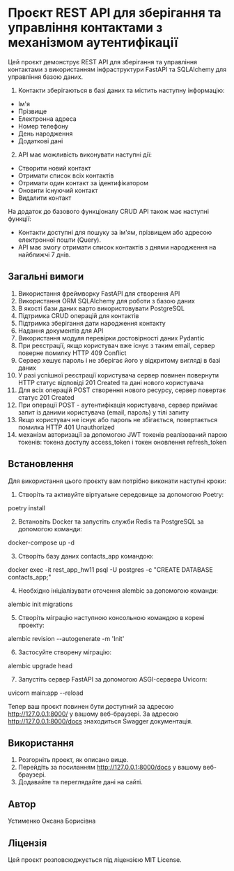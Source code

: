# Проєкт REST API для зберігання та управління контактами з механізмом аутентифікації
Цей проєкт демонструє REST API для зберігання та управління контактами з використанням інфраструктури FastAPI та SQLAlchemy для управління базою даних.

1. Контакти зберігаються в базі даних та містить наступну інформацію:

- Ім'я
- Прізвище
- Електронна адреса
- Номер телефону
- День народження
- Додаткові дані 

2. API має можливість виконувати наступні дії:

- Створити новий контакт
- Отримати список всіх контактів
- Отримати один контакт за ідентифікатором
- Оновити існуючий контакт
- Видалити контакт

На додаток до базового функціоналу CRUD API також має наступні функції:

- Контакти доступні для пошуку за ім'ям, прізвищем або адресою електронної пошти (Query).
- API має змогу отримати список контактів з днями народження на найближчі 7 днів.

## Загальні вимоги
1. Використання фреймворку FastAPI для створення API
2. Використання ORM SQLAlchemy для роботи з базою даних
3. В якості бази даних варто використовувати PostgreSQL
4. Підтримка CRUD операцій для контактів
5. Підтримка зберігання дати народження контакту
6. Надання документів для API
7. Використання модуля перевірки достовірності даних Pydantic
8. При реєстрації, якщо користувач вже існує з таким email, сервер поверне помилку HTTP 409 Conflict
9. Сервер хешує пароль і не зберігає його у відкритому вигляді в базі даних
10. У разі успішної реєстрації користувача сервер повинен повернути HTTP статус відповіді 201 Created та дані нового користувача
11. Для всіх операцій POST створення нового ресурсу, сервер повертає статус 201 Created
12. При операції POST - аутентифікація користувача, сервер приймає запит із даними користувача (email, пароль) у тілі запиту
13. Якщо користувач не існує або пароль не збігається, повертається помилка HTTP 401 Unauthorized
14. механізм авторизації за допомогою JWT токенів реалізований парою токенів: токена доступу access_token і токен оновлення refresh_token

## Встановлення

Для використання цього проєкту вам потрібно виконати наступні кроки:

1. Створіть та активуйте віртуальне середовище за допомогою Poetry:

poetry install

2. Встановіть Docker та запустіть служби Redis та PostgreSQL за допомогою команди:

docker-compose up -d

3. Створіть базу даних contacts_app командою:

docker exec -it rest_app_hw11 psql -U postgres -c "CREATE DATABASE contacts_app;"

4. Необхідно ініціалізувати оточення alembic за допомогою команди:

alembic init migrations

5. Створіть міграцію наступною консольною командою в корені проекту:

alembic revision --autogenerate -m 'Init'

6. Застосуйте створену міграцію:

alembic upgrade head

7. Запустіть сервер FastAPI за допомогою ASGI-сервера Uvicorn:

uvicorn main:app --reload

Тепер ваш проєкт повинен бути доступний за адресою http://127.0.0.1:8000/ у вашому веб-браузері.
За адресою http://127.0.0.1:8000/docs знаходиться Swagger документація.

## Використання
1. Розгорніть проект, як описано вище.
2. Перейдіть за посиланням http://127.0.0.1:8000/docs у вашому веб-браузері.
3. Додавайте та переглядайте дані на сайті.

## Автор
Устименко Оксана Борисівна

## Ліцензія
Цей проєкт розповсюджується під ліцензією MIT License.